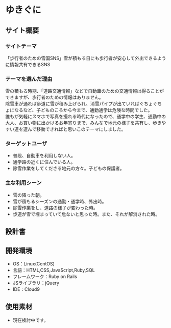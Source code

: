 # ゆきぐに

## サイト概要
### サイトテーマ
「歩行者のための雪国SNS」雪が積もる日にも歩行者が安心して外出できるように情報共有できるSNS

### テーマを選んだ理由
雪の積もる時期、「道路交通情報」などで自動車のための交通情報は得ることができますが、歩行者のための情報はありません。<br>
除雪車が通れば歩道に雪が積み上げられ、消雪パイプが出ていればぐちょぐちょになるなど、子どものころから今まで、通勤通学は危険な時間でした。<br>
誰もが気軽にスマホで写真を撮れる時代になったので、通学中の学生、通勤中の大人、お買い物に出かけるお年寄りまで、みんなで地元の様子を共有し、歩きやすい道を選んで移動できればと思いこのテーマにしました。

### ターゲットユーザ
- 普段、自動車を利用しない人。
- 通学路の近くに住んでいる人。
- 除雪作業をしてくださる地元の方々。子どもの保護者。

### 主な利用シーン
- 雪の降った朝。
- 雪が積もるシーズンの通勤・通学時、外出時。
- 除雪作業をし、道路の様子が変わった時。
- 歩道が雪で埋まっていて危ないと思った時。また、それが解消された時。

## 設計書


## 開発環境
- OS：Linux(CentOS)
- 言語：HTML,CSS,JavaScript,Ruby,SQL
- フレームワーク：Ruby on Rails
- JSライブラリ：jQuery
- IDE：Cloud9

## 使用素材
- 現在検討中です。
